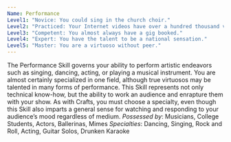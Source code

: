 ```yaml
---
Name: Performance
Level1: "Novice: You could sing in the church choir."
Level2: "Practiced: Your Internet videos have over a hundred thousand views."
Level3: "Competent: You almost always have a gig booked."
Level4: "Expert: You have the talent to be a national sensation."
Level5: "Master: You are a virtuoso without peer."
---
```


The Performance Skill governs your ability to perform artistic endeavors such as singing, dancing, acting, or playing a musical instrument. You are almost certainly specialized in one field, although true virtuosos may be talented in many forms of performance. This Skill represents not only technical know-how, but the ability to work an audience and enrapture them with your show. As with Crafts, you must choose a specialty, even though this Skill also imparts a general sense for watching and responding to your audience’s mood regardless of medium.
_Possessed by_: Musicians, College Students, Actors, Ballerinas, Mimes
_Specialties_: Dancing, Singing, Rock and Roll, Acting, Guitar Solos, Drunken Karaoke
